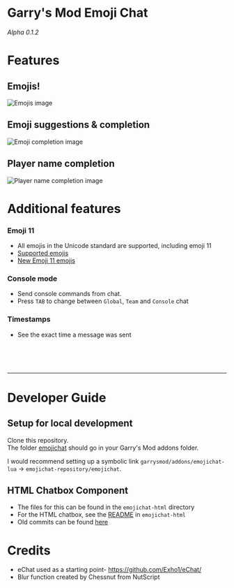 # Garry's Mod Emoji Chat
_Alpha 0.1.2_

# Features

## Emojis!

![Emojis image](https://i.imgur.com/azcGqAk.png)

## Emoji suggestions & completion

![Emoji completion image](https://i.gyazo.com/dd456c6640b598099c50df8ef7ba5d85.gif)


## Player name completion
![Player name completion image](https://i.gyazo.com/5023042fa32332d4756fd4a4ff13e2e0.gif)

# Additional features
### Emoji 11
* All emojis in the Unicode standard are supported, including emoji 11
* [Supported emojis](https://emojipedia.org/)
* [New Emoji 11 emojis](https://emojipedia.org/unicode-11.0/)

### Console mode
* Send console commands from chat.
* Press `TAB` to change between `Global`, `Team` and `Console` chat

### Timestamps
* See the exact time a message was sent

<br><br><br>

---

# Developer Guide
## Setup for local development
Clone this repository.<br>
The folder [emojichat](/emojichat) should go in your Garry's Mod addons folder.

I would recommend setting up a symbolic link `garrysmod/addons/emojichat-lua` -> `emojichat-repository/emojichat`.


## HTML Chatbox Component
* The files for this can be found in the `emojichat-html` directory
* For the HTML chatbox, see the [README](/emojichat-html/README.md) in `emojichat-html`
* Old commits can be found [here](https://github.com/BadgerCode/emojichat-html)





# Credits
* eChat used as a starting point- https://github.com/Exho1/eChat/
* Blur function created by Chessnut from NutScript
